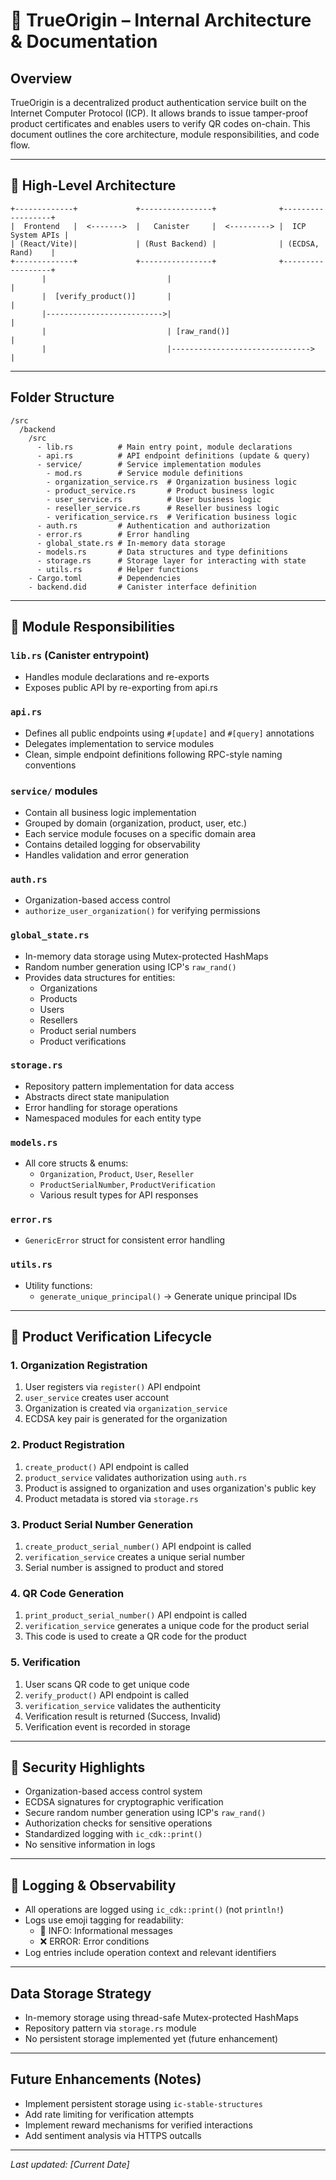 # 🧠 TrueOrigin – Internal Architecture & Documentation

## Overview
TrueOrigin is a decentralized product authentication service built on the Internet Computer Protocol (ICP). It allows brands to issue tamper-proof product certificates and enables users to verify QR codes on-chain. This document outlines the core architecture, module responsibilities, and code flow.

---

## 📐 High-Level Architecture

```
+-------------+             +----------------+              +------------------+
|  Frontend   |  <------->  |   Canister     |  <---------> |  ICP System APIs |
| (React/Vite)|             | (Rust Backend) |              | (ECDSA, Rand)    |
+-------------+             +----------------+              +------------------+
       |                           |                                  |
       |  [verify_product()]       |                                  |
       |-------------------------->|                                  |
       |                           | [raw_rand()]                     |
       |                           |------------------------------->  |
```

---

## Folder Structure
```
/src
  /backend
    /src
      - lib.rs          # Main entry point, module declarations
      - api.rs          # API endpoint definitions (update & query)
      - service/        # Service implementation modules
        - mod.rs        # Service module definitions
        - organization_service.rs  # Organization business logic
        - product_service.rs       # Product business logic
        - user_service.rs          # User business logic
        - reseller_service.rs      # Reseller business logic
        - verification_service.rs  # Verification business logic
      - auth.rs         # Authentication and authorization
      - error.rs        # Error handling
      - global_state.rs # In-memory data storage
      - models.rs       # Data structures and type definitions
      - storage.rs      # Storage layer for interacting with state
      - utils.rs        # Helper functions
    - Cargo.toml        # Dependencies
    - backend.did       # Canister interface definition
```

--- 

## 🧱 Module Responsibilities

### `lib.rs` (Canister entrypoint)
- Handles module declarations and re-exports
- Exposes public API by re-exporting from api.rs

### `api.rs`
- Defines all public endpoints using `#[update]` and `#[query]` annotations
- Delegates implementation to service modules
- Clean, simple endpoint definitions following RPC-style naming conventions

### `service/` modules
- Contain all business logic implementation
- Grouped by domain (organization, product, user, etc.)
- Each service module focuses on a specific domain area
- Contains detailed logging for observability
- Handles validation and error generation

### `auth.rs`
- Organization-based access control
- `authorize_user_organization()` for verifying permissions

### `global_state.rs`
- In-memory data storage using Mutex-protected HashMaps
- Random number generation using ICP's `raw_rand()`
- Provides data structures for entities:
  - Organizations
  - Products
  - Users
  - Resellers
  - Product serial numbers
  - Product verifications

### `storage.rs`
- Repository pattern implementation for data access
- Abstracts direct state manipulation
- Error handling for storage operations
- Namespaced modules for each entity type

### `models.rs`
- All core structs & enums:
  - `Organization`, `Product`, `User`, `Reseller`
  - `ProductSerialNumber`, `ProductVerification`
  - Various result types for API responses

### `error.rs`
- `GenericError` struct for consistent error handling

### `utils.rs`
- Utility functions:
  - `generate_unique_principal()` → Generate unique principal IDs

---

## 🔄 Product Verification Lifecycle

### 1. Organization Registration
1. User registers via `register()` API endpoint
2. `user_service` creates user account
3. Organization is created via `organization_service`
4. ECDSA key pair is generated for the organization

### 2. Product Registration
1. `create_product()` API endpoint is called
2. `product_service` validates authorization using `auth.rs`
3. Product is assigned to organization and uses organization's public key
4. Product metadata is stored via `storage.rs`

### 3. Product Serial Number Generation
1. `create_product_serial_number()` API endpoint is called
2. `verification_service` creates a unique serial number
3. Serial number is assigned to product and stored

### 4. QR Code Generation
1. `print_product_serial_number()` API endpoint is called
2. `verification_service` generates a unique code for the product serial
3. This code is used to create a QR code for the product

### 5. Verification
1. User scans QR code to get unique code
2. `verify_product()` API endpoint is called
3. `verification_service` validates the authenticity
4. Verification result is returned (Success, Invalid)
5. Verification event is recorded in storage

---

## 🔐 Security Highlights
- Organization-based access control system
- ECDSA signatures for cryptographic verification
- Secure random number generation using ICP's `raw_rand()`
- Authorization checks for sensitive operations
- Standardized logging with `ic_cdk::print()`
- No sensitive information in logs

---

## 📝 Logging & Observability
- All operations are logged using `ic_cdk::print()` (not `println!`)
- Logs use emoji tagging for readability: 
  - 📝 INFO: Informational messages
  - ❌ ERROR: Error conditions
- Log entries include operation context and relevant identifiers

---

## Data Storage Strategy
- In-memory storage using thread-safe Mutex-protected HashMaps
- Repository pattern via `storage.rs` module
- No persistent storage implemented yet (future enhancement)

---

## Future Enhancements (Notes)
- Implement persistent storage using `ic-stable-structures`
- Add rate limiting for verification attempts
- Implement reward mechanisms for verified interactions
- Add sentiment analysis via HTTPS outcalls

---

_Last updated: [Current Date]_
